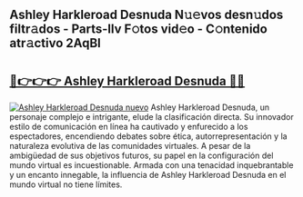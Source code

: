 ## Ashley Harkleroad Desnuda N𝚞𝚎vos desn𝚞dos filtr𝚊dos - Parts-llv F𝚘tos vid𝚎o - C𝚘ntenido atr𝚊ctivo 2AqBl

# <h2><a href="http://mb2wzl2.tromn.icu/?c=Ashley+Harkleroad+Desnuda">🔗👉👉👉 Ashley Harkleroad Desnuda 🔗🔗</a></h2>

[![Ashley Harkleroad Desnuda nuevo](https://i.imgur.com/pEAQMta.gif)](http://mb2wzl2.tromn.icu/?c=Ashley+Harkleroad+Desnuda)
Ashley Harkleroad Desnuda, un personaje complejo e intrigante, elude la clasificación directa. Su innovador estilo de comunicación en línea ha cautivado y enfurecido a los espectadores, encendiendo debates sobre ética, autorrepresentación y la naturaleza evolutiva de las comunidades virtuales. A pesar de la ambigüedad de sus objetivos futuros, su papel en la configuración del mundo virtual es incuestionable. Armada con una tenacidad inquebrantable y un encanto innegable, la influencia de Ashley Harkleroad Desnuda en el mundo virtual no tiene límites.
